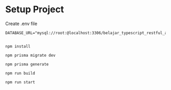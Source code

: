 # Setup Project

Create .env file

```
DATABASE_URL="mysql://root:@localhost:3306/belajar_typescript_restful_api"
```

```shell

npm install

npm prisma migrate dev

npm prisma generate

npm run build

npm run start

```
